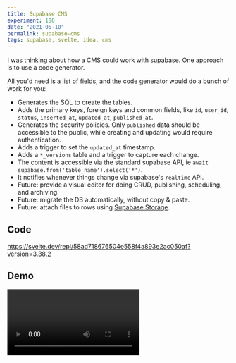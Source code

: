 ```yaml
---
title: Supabase CMS
experiment: 180
date: "2021-05-10"
permalink: supabase-cms
tags: supabase, svelte, idea, cms
---
```


I was thinking about how a CMS could work with supabase. One approach is to use a code generator.

All you'd need is a list of fields, and the code generator would do a bunch of work for you:

- Generates the SQL to create the tables.
- Adds the primary keys, foreign keys and common fields, like `id`, `user_id`, `status`, `inserted_at`, `updated_at`, `published_at`.
- Generates the security policies. Only `published` data should be accessible to the public, while creating and updating would require authentication.
- Adds a trigger to set the `updated_at` timestamp.
- Adds a `*_versions` table and a trigger to capture each change.
- The content is accessible via the standard supabase API, ie `await supabase.from('table_name').select('*')`.
- It notifies whenever things change via supabase's `realtime` API.
- Future: provide a visual editor for doing CRUD, publishing, scheduling, and archiving.
- Future: migrate the DB automatically, without copy & paste.
- Future: attach files to rows using [Supabase Storage](https://supabase.io/storage).

## Code

https://svelte.dev/repl/58ad718676504e558f4a893e2ac050af?version=3.38.2

## Demo

<video controls src="https://res.cloudinary.com/dzwnkx0mk/video/upload/v1620620049/1000experiments.dev/supabase-cms_yraijh.mp4"/>

## Notes

- Add default values for fields.
- When `scheduled_at` is set, and `status = 'scheduled'` a CRON job should run to mark the post `published`, that will trigger realtime updates.
- Should it support field validations?
